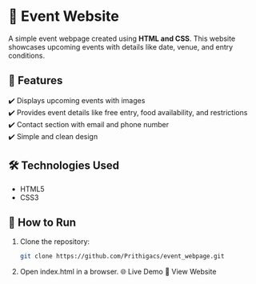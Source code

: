 # 🎉 Event Website

A simple event webpage created using **HTML and CSS**. This website showcases upcoming events with details like date, venue, and entry conditions.

## 🚀 Features
✔️ Displays upcoming events with images  
✔️ Provides event details like free entry, food availability, and restrictions  
✔️ Contact section with email and phone number  
✔️ Simple and clean design  

## 🛠️ Technologies Used
- HTML5  
- CSS3  

## 📌 How to Run
1. Clone the repository:  
   ```bash
   git clone https://github.com/Prithigacs/event_webpage.git
2. Open index.html in a browser.
🌐 Live Demo
🔗 View Website


